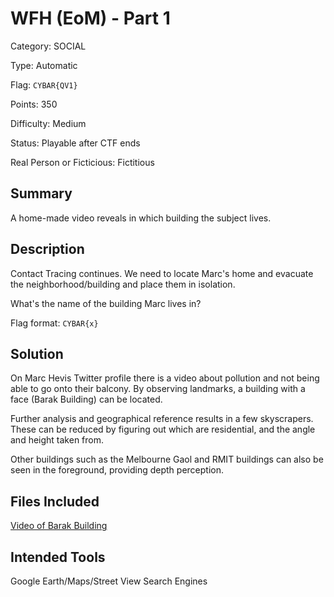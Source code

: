 # WFH (EoM) - Part 1
Category: SOCIAL

Type: Automatic

Flag: `CYBAR{QV1}`

Points: 350

Difficulty: Medium

Status: Playable after CTF ends

Real Person or Ficticious: Fictitious

## Summary
A home-made video reveals in which building the subject lives.

## Description
Contact Tracing continues. We need to locate Marc's home and evacuate the neighborhood/building and place them in isolation.

What's the name of the building Marc lives in?

Flag format: `CYBAR{x}`

## Solution
On Marc Hevis Twitter profile there is a video about pollution and not being able to go onto their balcony. By observing landmarks, a building with a face (Barak Building) can be located. 

Further analysis and geographical reference results in a few skyscrapers. These can be reduced by figuring out which are residential, and the angle and height taken from. 

Other buildings such as the Melbourne Gaol and RMIT buildings can also be seen in the foreground, providing depth perception.

## Files Included
[Video of Barak Building](../Files/wfh_part_1.mov)

## Intended Tools
Google Earth/Maps/Street View
Search Engines